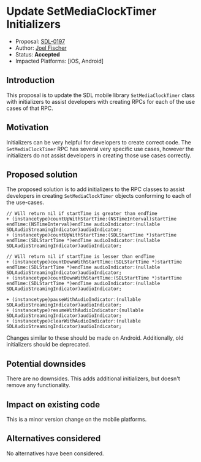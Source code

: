 # Update SetMediaClockTimer Initializers

* Proposal: [SDL-0197](0197-setmediaclocktimer-initializers.md)
* Author: [Joel Fischer](https://github.com/joeljfischer)
* Status: **Accepted**
* Impacted Platforms: [iOS, Android]

## Introduction
This proposal is to update the SDL mobile library `SetMediaClockTimer` class with initializers to assist developers with creating RPCs for each of the use cases of that RPC.

## Motivation
Initializers can be very helpful for developers to create correct code. The `SetMediaClockTimer` RPC has several very specific use cases, however the initializers do not assist developers in creating those use cases correctly.

## Proposed solution
The proposed solution is to add initializers to the RPC classes to assist developers in creating `SetMediaClockTimer` objects conforming to each of the use-cases.

```objc
// Will return nil if startTime is greater than endTime
+ (instancetype)countUpWithStartTime:(NSTimeInterval)startTime endTime:(NSTimeInterval)endTime audioIndicator:(nullable SDLAudioStreamingIndicator)audioIndicator;
+ (instancetype)countUpWithStartTime:(SDLStartTime *)startTime endTime:(SDLStartTime *)endTime audioIndicator:(nullable SDLAudioStreamingIndicator)audioIndicator;

// Will return nil if startTime is lesser than endTime
+ (instancetype)countDownWithStartTime:(SDLStartTime *)startTime endTime:(SDLStartTime *)endTime audioIndicator:(nullable SDLAudioStreamingIndicator)audioIndicator;
+ (instancetype)countDownWithStartTime:(SDLStartTime *)startTime endTime:(SDLStartTime *)endTime audioIndicator:(nullable SDLAudioStreamingIndicator)audioIndicator;

+ (instancetype)pauseWithAudioIndicator:(nullable SDLAudioStreamingIndicator)audioIndicator;
+ (instancetype)resumeWithAudioIndicator:(nullable SDLAudioStreamingIndicator)audioIndicator;
+ (instancetype)clearWithAudioIndicator:(nullable SDLAudioStreamingIndicator)audioIndicator;
```

Changes similar to these should be made on Android. Additionally, old initializers should be deprecated.

## Potential downsides
There are no downsides. This adds additional initializers, but doesn't remove any functionality.

## Impact on existing code
This is a minor version change on the mobile platforms.

## Alternatives considered
No alternatives have been considered.

